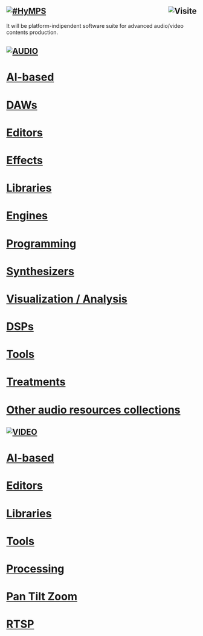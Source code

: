 ## [![#HyMPS](http://www.forart.it/progetti/HyMPS/logo.png)](https://github.com/forart/HyMPS# "HYbrid Multimedia Production Suite") <img src="https://c.andyhoppe.com/1686913050" align="right" style="border:none" alt="Visite" />
It will be platform-indipendent software suite for advanced audio/video contents production.


## [![AUDIO](https://flat.badgen.net/badge/HyMPS/AUDIO/green?scale=3)]()
# [AI-based](https://github.com/forart/HyMPS/blob/main/A_AIaudio.md#--)
# [DAWs](https://github.com/forart/HyMPS/blob/main/A_DAWs.md#--)
# [Editors](https://github.com/forart/HyMPS/blob/main/A_Eeditors.md#--)
# [Effects](https://github.com/forart/HyMPS/blob/main/AudioFXs.md#--)
# [Libraries](https://github.com/forart/HyMPS/blob/main/AudioLIBs.md#--)
# [Engines](https://github.com/forart/HyMPS/blob/main/Aengines.md#--)
# [Programming](https://github.com/forart/HyMPS/blob/main/Programming.md#--)
# [Synthesizers](https://github.com/forart/HyMPS/blob/main/Synths.md#--)
# [Visualization / Analysis](https://github.com/forart/HyMPS/blob/main/visuanalysis.md#--)
# [DSPs](https://github.com/forart/HyMPS/blob/main/DSPs.md#--)
# [Tools](https://github.com/forart/HyMPS/blob/main/A_Tools.md#--)
# [Treatments](https://github.com/forart/HyMPS/blob/main/A_Treatments.md#--)

# [Other audio resources collections](https://github.com/forart/HyMPS/blob/main/A_Collections.md)

## [![VIDEO](https://flat.badgen.net/badge/HyMPS/VIDEO/green?scale=3)]()
# [AI-based](https://github.com/forart/HyMPS/blob/main/AIvideo.md#--)
# [Editors](https://github.com/forart/HyMPS/blob/main/VideoEditors.md#--)
# [Libraries](https://github.com/forart/HyMPS/blob/main/VideoLIBs.md#--)
# [Tools](https://github.com/forart/HyMPS/blob/main/VideoTools.md#--)
# [Processing](https://github.com/forart/HyMPS/blob/main/Processing.md#--)
# [Pan Tilt Zoom](https://github.com/forart/HyMPS/blob/main/PTZstuff.md#--)
# [RTSP](https://github.com/forart/HyMPS/blob/main/RTSP.md#--)
    
